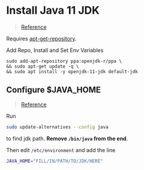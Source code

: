 # Install Java 11 JDK
> [Reference](https://stackoverflow.com/questions/52504825/how-to-install-jdk-11-under-ubuntu)

Requires [apt-get-repository](apt-get-repository.md).

Add Repo, Install and Set Env Variables
```shell
sudo add-apt-repository ppa:openjdk-r/ppa \
&& sudo apt-get update -q \
&& sudo apt install -y openjdk-11-jdk default-jdk
```

## Configure $JAVA_HOME

> [Reference](https://www.digitalocean.com/community/tutorials/how-to-install-java-with-apt-on-ubuntu-18-04)

Run

```sh
sudo update-alternatives --config java
```

to find jdk path. **Remove `/bin/java` from the end**.

Then edit `/etc/environment` and add the line

```sh
JAVA_HOME="FILL/IN/PATH/TO/JDK/HERE"
```
